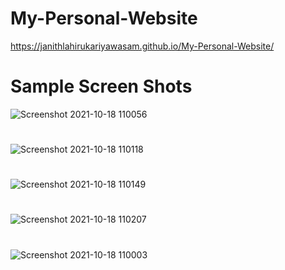 # My-Personal-Website
https://janithlahirukariyawasam.github.io/My-Personal-Website/
#
# Sample Screen Shots
![Screenshot 2021-10-18 110056](https://user-images.githubusercontent.com/88109775/137674573-81d41e45-cd7b-41d3-a773-2182af6e3aea.png)
#
![Screenshot 2021-10-18 110118](https://user-images.githubusercontent.com/88109775/137674592-b003e014-6676-4221-a129-c7780dba9e9b.png)
#
![Screenshot 2021-10-18 110149](https://user-images.githubusercontent.com/88109775/137674597-3d949e66-7b68-4dbf-a632-d2dac7ee0e17.png)
#
![Screenshot 2021-10-18 110207](https://user-images.githubusercontent.com/88109775/137674611-8abe04c2-ef43-4531-91a7-d81bade46656.png)
#
![Screenshot 2021-10-18 110003](https://user-images.githubusercontent.com/88109775/137674617-f7198bac-ada6-43e4-9fb7-c74c168d88d7.png)

